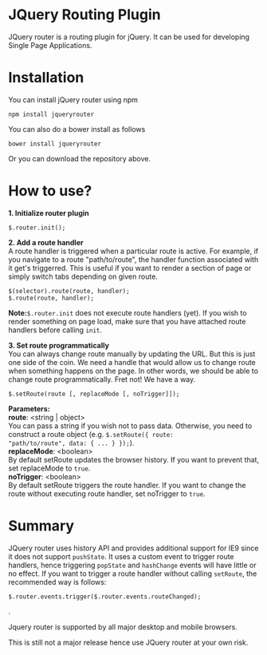 # JQuery Routing Plugin
JQuery router is a routing plugin for jQuery. It can be used for developing Single Page Applications.

# Installation
You can install jQuery router using npm

<pre><code>npm install jqueryrouter</code></pre>

You can also do a bower install as follows

<pre><code>bower install jqueryrouter</code></pre>

Or you can download the repository above.

# How to use?
<b>1. Initialize router plugin</b><br/>
<pre><code>$.router.init();</code></pre>

<b>2. Add a route handler</b><br/>
A route handler is triggered when a particular route is active. For example, if you navigate to a route "path/to/route", the handler function associated with it get's triggerred. This is useful if you want to render a section of page or simply switch tabs depending on given route.

<pre><code>$(selector).route(route, handler);
$.route(route, handler);</code></pre>

<b>Note:</b><code>$.router.init</code> does not execute route handlers (yet). If you wish to render something on page load, make sure that you have attached route handlers before calling <code>init</code>.

<b>3. Set route programmatically</b><br/>
You can always change route manually by updating the URL. But this is just one side of the coin. We need a handle that would allow us to change route when something happens on the page. In other words, we should be able to change route programmatically. Fret not! We have a way.

<pre><code>$.setRoute(route [, replaceMode [, noTrigger]]);</code></pre>

<b>Parameters:</b><br/>
<b>route</b>: &lt;string | object&gt;<br/>
You can pass a string if you wish not to pass data. Otherwise, you need to construct a route object (e.g. <code>$.setRoute({ route: "path/to/route", data: { ... } });</code>).<br/>
<b>replaceMode</b>: &lt;boolean&gt;<br/>
By default setRoute updates the browser history. If you want to prevent that, set replaceMode to <code>true</code>.<br/>
<b>noTrigger</b>: &lt;boolean&gt;<br/>
By default setRoute triggers the route handler. If you want to change the route without executing route handler, set noTrigger to <code>true</code>.<br/>

# Summary
JQuery router uses history API and provides additional support for IE9 since it does not support <code>pushState</code>. It uses a custom event to trigger route handlers, hence triggering <code>popState</code> and <code>hashChange</code> events will have little or no effect. If you want to trigger a route handler without calling <code>setRoute</code>, the recommended way is follows: 
<pre><code>$.router.events.trigger($.router.events.routeChanged);</code></pre>.
  
Jquery router is supported by all major desktop and mobile browsers.

This is still not a major release hence use JQuery router at your own risk.
